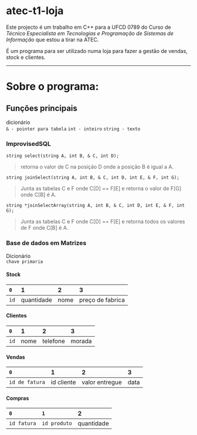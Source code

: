 
# atec-t1-loja

Este projecto é um trabalho em C++ para a UFCD 0789 do Curso de *Técnico Especialista em Tecnologias e Programação de Sistemas de Informação* que estou a tirar na ATEC.

É um programa para ser utilizado numa loja para fazer a gestão de vendas, stock e clientes.

---

# Sobre o programa:

## Funções principais

dicionário  
`& - pointer para tabela`
`int - inteiro`
`string - texto`

### ImprovisedSQL
`string select(string A, int B, & C, int D);`  
>retorna o valor de C na posição D onde a posição B é igual a A.

`string joinSelect(string A, int B, & C, int D, int E, & F, int G);`  
>Junta as tabelas C e F onde C\[D] == F\[E] e retorna o valor de F\[G] onde C\[B] é A.

`string *joinSelectArray(string A, int B, & C, int D, int E, & F, int G);`
>Junta as tabelas C e F onde C\[D] == F\[E] e retorna todos os valores de F onde C\[B] é A.

### Base de dados em Matrizes

Dicionário  
`chave primaria`

#### Stock
| `0` | 1 | 2 | 3 |
| :- | :- | :- | :- |
| `id` |  quantidade | nome | preço de fabrica |

#### Clientes
| `0` | 1 | 2 | 3 |
| :- | :- | :- | :- |
| `id` |  nome | telefone | morada |

#### Vendas
| `0` | 1 | 2 | 3 |
| :- | :- | :- | :- |
| `id de fatura` | id cliente | valor entregue | data |

#### Compras
| `0` | `1` | 2 |
| :- | :- | :- |
| `id fatura` | `id produto` | quantidade |




